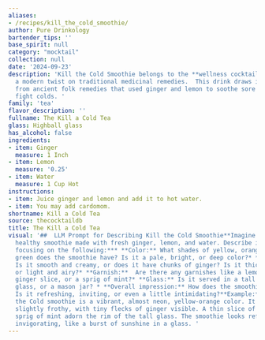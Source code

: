 ```yaml
---
aliases:
- /recipes/kill_the_cold_smoothie/
author: Pure Drinkology
bartender_tips: ''
base_spirit: null
category: "mocktail"
collection: null
date: '2024-09-23'
description: 'Kill the Cold Smoothie belongs to the **wellness cocktail** family,
  a modern twist on traditional medicinal remedies.  This drink draws inspiration
  from ancient folk remedies that used ginger and lemon to soothe sore throats and
  fight colds. '
family: 'tea'
flavor_description: ''
fullname: The Kill a Cold Tea
glass: Highball glass
has_alcohol: false
ingredients:
- item: Ginger
  measure: 1 Inch
- item: Lemon
  measure: '0.25'
- item: Water
  measure: 1 Cup Hot
instructions:
- item: Juice ginger and lemon and add it to hot water.
- item: You may add cardomom.
shortname: Kill a Cold Tea
source: thecocktaildb
title: The Kill a Cold Tea
visual: '##  LLM Prompt for Describing Kill the Cold Smoothie**Imagine a vibrant,
  healthy smoothie made with fresh ginger, lemon, and water. Describe its appearance,
  focusing on the following:*** **Color:** What shades of yellow, orange, or even
  green does the smoothie have? Is it a pale, bright, or deep color?* **Texture:**
  Is it smooth and creamy, or does it have chunks of ginger? Is it thick and dense
  or light and airy?* **Garnish:**  Are there any garnishes like a lemon wedge, a
  ginger slice, or a sprig of mint?* **Glass:** Is it served in a tall glass, a short
  glass, or a mason jar? * **Overall impression:** How does the smoothie look to you?
  Is it refreshing, inviting, or even a little intimidating?**Example:** The Kill
  the Cold smoothie is a vibrant, almost neon, yellow-orange color. It''s thick and
  slightly frothy, with tiny flecks of ginger visible. A thin slice of lemon and a
  sprig of mint adorn the rim of the tall glass. The smoothie looks refreshing and
  invigorating, like a burst of sunshine in a glass. '
---
```



